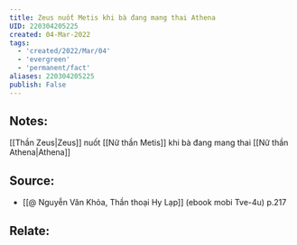 ```yaml
---
title: Zeus nuốt Metis khi bà đang mang thai Athena
UID: 220304205225
created: 04-Mar-2022
tags:
  - 'created/2022/Mar/04'
  - 'evergreen'
  - 'permanent/fact'
aliases: 220304205225
publish: False
---
```

## Notes:
[[Thần Zeus|Zeus]] nuốt [[Nữ thần Metis]] khi bà đang mang thai [[Nữ thần Athena|Athena]]

## Source:
- [[@ Nguyễn Văn Khỏa, Thần thoại Hy Lạp]] (ebook mobi Tve-4u) p.217

## Relate:
